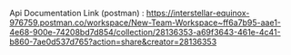 Api Documentation Link (postman) : https://interstellar-equinox-976759.postman.co/workspace/New-Team-Workspace~ff6a7b95-aae1-4e68-900e-74208bd7d854/collection/28136353-a69f3643-461e-4c41-b860-7ae0d537d765?action=share&creator=28136353

